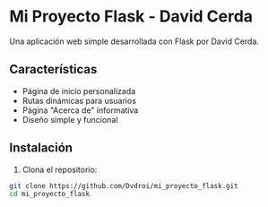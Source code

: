 # Mi Proyecto Flask - David Cerda

Una aplicación web simple desarrollada con Flask por David Cerda.

## Características

- Página de inicio personalizada
- Rutas dinámicas para usuarios
- Página "Acerca de" informativa
- Diseño simple y funcional

## Instalación

1. Clona el repositorio:
```bash
git clone https://github.com/Dvdroi/mi_proyecto_flask.git
cd mi_proyecto_flask